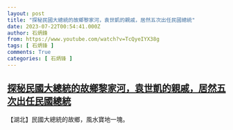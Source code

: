 ```yaml
---
layout: post
title: "探秘民國大總統的故鄉黎家河，袁世凱的親戚，居然五次出任民國總統"
date: 2023-07-22T00:54:41.000Z
author: 石炳鋒
from: https://www.youtube.com/watch?v=TcQyeIYX38g
tags: [ 石炳锋 ]
comments: True
categories: [ 石炳锋 ]
---
```

<!--1689987281000-->
[探秘民國大總統的故鄉黎家河，袁世凱的親戚，居然五次出任民國總統](https://www.youtube.com/watch?v=TcQyeIYX38g)
------

<div>
【湖北】民國大總統的故鄉，風水寶地一塊。
</div>
